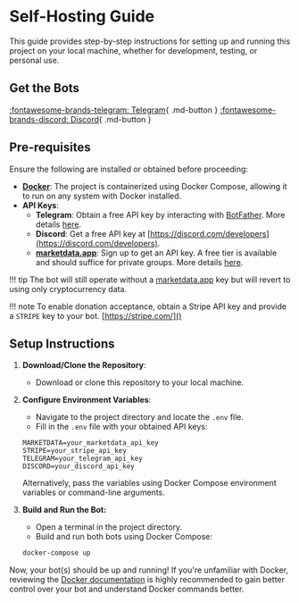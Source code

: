 # Self-Hosting Guide

This guide provides step-by-step instructions for setting up and running this project on your local machine, whether for development, testing, or personal use.

## Get the Bots

[:fontawesome-brands-telegram: Telegram](https://t.me/SimpleStockBot){ .md-button } [:fontawesome-brands-discord: Discord](https://discordapp.com/api/oauth2/authorize?client_id=532045200823025666&permissions=36507338752&scope=bot){ .md-button }

## Pre-requisites

Ensure the following are installed or obtained before proceeding:

- **[Docker](https://hub.docker.com/?overlay=onboarding)**: The project is containerized using Docker Compose, allowing it to run on any system with Docker installed.
- **API Keys**:
  - **Telegram**: Obtain a free API key by interacting with [BotFather](https://telegram.me/botfather). More details [here](https://core.telegram.org/bots#3-how-do-i-create-a-bot).
  - **Discord**: Get a free API key at [https://discord.com/developers](https://discord.com/developers).
  - **[marketdata.app](https://dashboard.marketdata.app/marketdata/aff/go/misterbiggs?keyword=web)**: Sign up to get an API key. A free tier is available and should suffice for private groups. More details [here](https://dashboard.marketdata.app/marketdata/aff/go/misterbiggs?keyword=repo).

!!! tip
    The bot will still operate without a [marketdata.app](https://dashboard.marketdata.app/marketdata/aff/go/misterbiggs?keyword=repo) key but will revert to using only cryptocurrency data.

!!! note
    To enable donation acceptance, obtain a Stripe API key and provide a `STRIPE` key to your bot. [https://stripe.com/]()

## Setup Instructions

1. **Download/Clone the Repository**:
    - Download or clone this repository to your local machine.

2. **Configure Environment Variables**:
    - Navigate to the project directory and locate the `.env` file.
    - Fill in the `.env` file with your obtained API keys:

    ```plaintext
    MARKETDATA=your_marketdata_api_key
    STRIPE=your_stripe_api_key
    TELEGRAM=your_telegram_api_key
    DISCORD=your_discord_api_key
    ```

    Alternatively, pass the variables using Docker Compose environment variables or command-line arguments.

3. **Build and Run the Bot:**
    - Open a terminal in the project directory.
    - Build and run both bots using Docker Compose:

    ```bash
    docker-compose up
    ```

Now, your bot(s) should be up and running! If you're unfamiliar with Docker, reviewing the [Docker documentation](https://docs.docker.com/) is highly recommended to gain better control over your bot and understand Docker commands better.
